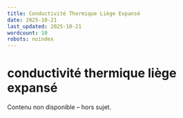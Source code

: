 ```yaml
---
title: Conductivité Thermique Liège Expansé
date: 2025-10-21
last_updated: 2025-10-21
wordcount: 10
robots: noindex
---
```


# conductivité thermique liège expansé

Contenu non disponible – hors sujet.